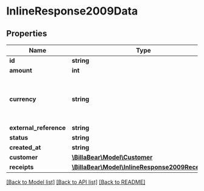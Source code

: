 # InlineResponse2009Data

## Properties
Name | Type | Description | Notes
------------ | ------------- | ------------- | -------------
**id** | **string** |  | [optional] 
**amount** | **int** |  | [optional] 
**currency** | **string** | Three-letter ISO currency code. Must be upper-case | [optional] 
**external_reference** | **string** |  | [optional] 
**status** | **string** |  | [optional] 
**created_at** | **string** |  | [optional] 
**customer** | [**\BillaBear\Model\Customer**](Customer.md) |  | [optional] 
**receipts** | [**\BillaBear\Model\InlineResponse2009Receipts[]**](InlineResponse2009Receipts.md) |  | [optional] 

[[Back to Model list]](../../README.md#documentation-for-models) [[Back to API list]](../../README.md#documentation-for-api-endpoints) [[Back to README]](../../README.md)

